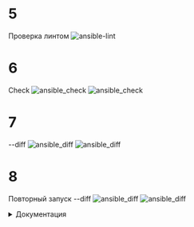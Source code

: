


# 5
Проверка линтом
![ansible-lint](https://github.com/GrizzlikovOleg/Netology/main/tasks_ansible/ansible_02/ans_02_lint.png)
# 6
Check
![ansible_check](https://github.com/GrizzlikovOleg/Netology/tree/main/tasks_ansible/ansible_02/ans_02_check1.png)
![ansible_check](https://github.com/GrizzlikovOleg/Netology/tree/main/tasks_ansible/ansible_02/ans_02_check2.png)
# 7
--diff
![ansible_diff](https://github.com/GrizzlikovOleg/Netology/tree/main/tasks_ansible/ansible_02/ans_02_diff1.png)
![ansible_diff](https://github.com/GrizzlikovOleg/Netology/tree/main/tasks_ansible/ansible_02/ans_02_diff2.png)
# 8
Повторный запуск --diff
![ansible_diff](https://github.com/GrizzlikovOleg/Netology/tree/main/tasks_ansible/ansible_02/ans_02_diff1second.png)
![ansible_diff](https://github.com/GrizzlikovOleg/Netology/tree/main/tasks_ansible/ansible_02/ans_02_diff2second.png)




<details>
  <summary>Документация</summary>
  
```
Playbook: site.yml

Описание: Данный playbook предназначен для автоматизированного развертывания и базовой настройки серверов ClickHouse и Vector на CentOS 7. Playbook обеспечивает установку необходимых пакетов, настройку сервисов и развертывание конфигурационных файлов.

Структура playbook: Playbook состоит из трех основных секций (play):

Установка Python 3: Устанавливает Python 3 на всех хостах.
Установка ClickHouse: Устанавливает и настраивает ClickHouse на целевых серверах.
Установка и настройка Vector: Устанавливает и настраивает Vector на целевых серверах.
Хосты:

all: Применяется для установки Python 3.
clickhouse: Применяется для установки и настройки ClickHouse. Включает в себя хост clickhouse-01.
vector: Применяется для установки и настройки Vector. Включает в себя хост vector-01.
Параметры (vars):

Глобальные (не специфичные для хоста):
Нет глобальных переменных, используемых всеми секциями playbook.
clickhouse (секция vars):
clickhouse_version: "22.3.3.44": Версия ClickHouse для установки.
clickhouse_packages: ["clickhouse-client", "clickhouse-server", "clickhouse-common-static"]: Список пакетов ClickHouse для установки.
vector (секция vars):
vector_version: "0.44.0": Версия Vector для установки.
ansible_python_interpreter: Переменная задается в секции vars для групп clickhouse и vector для указания пути к Python3 /usr/bin/python3.
ansible_user, ansible_ssh_private_key_file: Переменные для авторизации по SSH, задаются для каждой группы хостов (clickhouse и vector) в файле инвентаря.
Задачи (Tasks):

Секция Установка Python 3:
Install Python 3: Использует raw модуль для установки Python3 с помощью yum.
Секция Установка ClickHouse:
Add ClickHouse repository: Добавляет официальный репозиторий ClickHouse.
Install ClickHouse packages: Устанавливает пакеты clickhouse-client, clickhouse-server, clickhouse-common-static.
Flush handlers: Выполняет все накопившиеся обработчики.
Create database logs: Создает базу данных logs в ClickHouse.
Секция Установка и настройка Vector:
Install required dependencies: Устанавливает пакет tar.
Create Vector installation directory: Создает директорию /opt/vector для установки Vector.
Download Vector: Скачивает архив с Vector с GitHub.
Extract Vector: Распаковывает архив с Vector в директорию установки.
Deploy Vector config: Развертывает конфигурационный файл vector.toml из шаблона.
Create systemd service for Vector: Создает файл сервиса vector.service для управления Vector.
Enable and start Vector service: Включает и запускает сервис Vector через systemd.
Обработчики (Handlers):

Секция Установка ClickHouse:
Start clickhouse service: Перезапускает сервис clickhouse-server после изменения конфигурации.
Секция Установка и настройка Vector:
Restart vector service: Перезапускает сервис vector после изменения конфигурации.
Теги:

Playbook не содержит явных тегов, но можно использовать имена секций (play) в качестве тегов:
install python: Для запуска только секции установки Python 3.
install clickhouse: Для запуска только секции установки ClickHouse.
install vector: Для запуска только секции установки Vector.
Файлы и шаблоны:

vector_config.j2: Шаблон конфигурационного файла Vector.
```

</details>